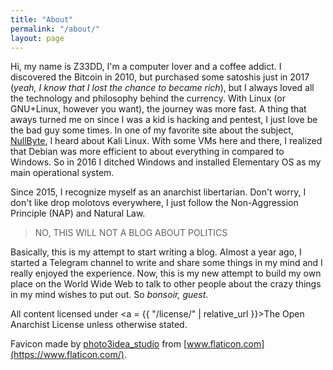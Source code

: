 ```yaml
---
title: "About"
permalink: "/about/"
layout: page
---
```


Hi, my name is Z33DD, I'm a computer lover and a coffee addict. I discovered the Bitcoin in 2010, but purchased some satoshis just in 2017 (_yeah, I know that I lost the chance to became rich_), but I always loved all the technology and philosophy behind the currency. With Linux (or GNU+Linux, however you want), the journey was more fast. A thing that aways turned me on since I was a kid is hacking and pentest, I just love be the bad guy some times. In one of my favorite site about the subject, [NullByte](https://null-byte.wonderhowto.com/), I heard about Kali Linux. With some VMs here and there, I realized that Debian was more efficient to about everything in compared to Windows. So in 2016 I ditched Windows and installed Elementary OS as my main operational system.

Since 2015, I recognize myself as an anarchist libertarian. Don't worry, I don't like drop molotovs everywhere, I just follow the Non-Aggression Principle (NAP) and Natural Law.

> NO, THIS WILL NOT A BLOG ABOUT POLITICS

Basically, this is my attempt to start writing a blog. Almost a year ago, I started a Telegram channel to write and share some things in my mind and I really enjoyed the experience. Now, this is my new attempt to build my own place on the World Wide Web to talk to other people about the crazy things in my mind wishes to put out. So _bonsoir, guest_.

All content licensed under <a = {{ "/license/" | relative_url }}>The Open Anarchist License</a> unless otherwise stated.

Favicon made by [photo3idea_studio](https://www.flaticon.com/free-icon/guy-fawkes-mask_2302370) from [www.flaticon.com](https://www.flaticon.com/).
